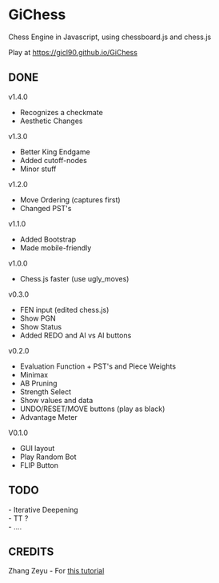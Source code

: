 # GiChess
Chess Engine in Javascript, using chessboard.js and chess.js

Play at <a href="https://gicl90.github.io/GiChess/">https://gicl90.github.io/GiChess</a>
<h2>DONE</h2>

v1.4.0<br>
- Recognizes a checkmate<br>
- Aesthetic Changes<br>

v1.3.0<br>
- Better King Endgame<br>
- Added cutoff-nodes<br>
- Minor stuff<br>

v1.2.0<br>
- Move Ordering (captures first)<br>
- Changed PST's<br>

v1.1.0<br>
- Added Bootstrap
- Made mobile-friendly

v1.0.0<br>
- Chess.js faster (use ugly_moves)<br>

v0.3.0<br>
- FEN input (edited chess.js)<br>
- Show PGN<br>
- Show Status<br>
- Added REDO and AI vs AI buttons<br>

v0.2.0<br>
- Evaluation Function + PST's and Piece Weights<br>
- Minimax<br>
- AB Pruning<br>
- Strength Select<br>
- Show values and data<br>
- UNDO/RESET/MOVE buttons (play as black)<br>
- Advantage Meter<br>

V0.1.0<br>
- GUI layout<br>
- Play Random Bot<br>
- FLIP Button<br>

<h2>TODO</h2>
- Iterative Deepening<br>
- TT ?<br>
- ....<br>

<h2>CREDITS</h2>
Zhang Zeyu - For <a href="https://dev.to/zeyu2001/build-a-simple-chess-ai-in-javascript-18eg">this tutorial</a>

